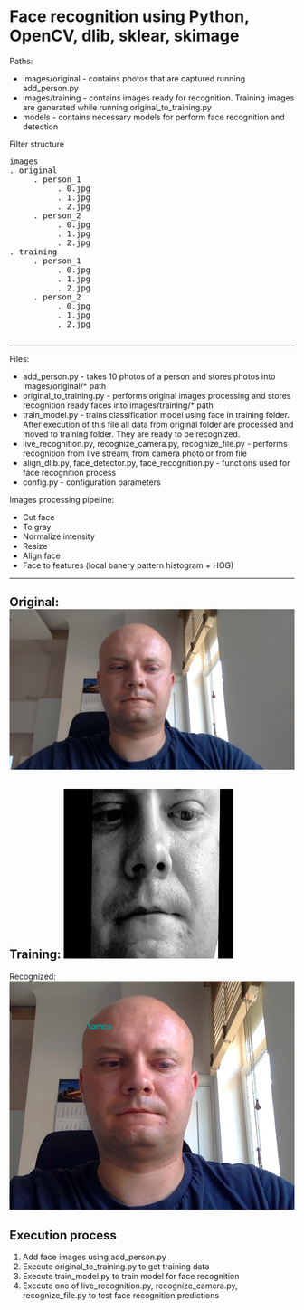 # Face recognition using Python, OpenCV, dlib, sklear, skimage

Paths:
* images/original - contains photos that are captured running add_person.py
* images/training - contains images ready for recognition. Training images are generated while running original_to_training.py
* models - contains necessary models for perform face recognition and detection


Filter structure

<pre>
images
. original
     . person_1
          . 0.jpg
          . 1.jpg
          . 2.jpg
     . person_2
          . 0.jpg
          . 1.jpg
          . 2.jpg
. training
     . person_1
          . 0.jpg
          . 1.jpg
          . 2.jpg
     . person_2
          . 0.jpg
          . 1.jpg
          . 2.jpg
          
</pre> 
---
Files:
* add_person.py - takes 10 photos of a person and stores photos into images/original/* path
* original_to_training.py - performs original images processing and stores recognition ready faces into images/training/* path
* train_model.py - trains classification model using face in training folder. After execution of this file all data from original folder are processed and moved to training folder. They are ready to be recognized.
* live_recognition.py, recognize_camera.py, recognize_file.py - performs recognition from live stream, from camera photo or from file
* align_dlib.py, face_detector.py, face_recognition.py - functions used for face recognition process
* config.py - configuration parameters

Images processing pipeline:
* Cut face
* To gray
* Normalize intensity
* Resize
* Align face
* Face to features (local banery pattern histogram + HOG)

---
Original:
![alt text](docs/original.jpg "original")
---
Training:
![alt text](docs/training.jpg "training")
---
Recognized:
![alt text](docs/recognized.png "recognized")
## Execution process
1. Add face images using add_person.py
2. Execute original_to_training.py to get training data
3. Execute train_model.py to train model for face recognition
4. Execute one of live_recognition.py, recognize_camera.py, recognize_file.py to test face recognition predictions
